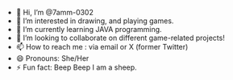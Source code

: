 - 👋 Hi, I’m @7amm-0302
- 👀 I’m interested in drawing, and playing games.
- 🌱 I’m currently learning JAVA programming.
- 💞️ I’m looking to collaborate on different game-related projects! 
- 📫 How to reach me : via email or X (former Twitter)
- 😄 Pronouns: She/Her
- ⚡ Fun fact: Beep Beep I am a sheep.

<!---
7amm-0302/7amm-0302 is a ✨ special ✨ repository because its `README.md` (this file) appears on your GitHub profile.
You can click the Preview link to take a look at your changes.
--->
